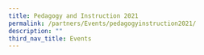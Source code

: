 ```yaml
---
title: Pedagogy and Instruction 2021
permalink: /partners/Events/pedagogyinstruction2021/
description: ""
third_nav_title: Events
---
```

